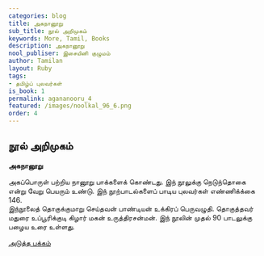 ```yaml
---
categories: blog
title: அகநானூறு
sub_title: நூல் அறிமுகம்
keywords: More, Tamil, Books
description: அகநானூறு
nool_publiser: இசையினி குழுமம்
author: Tamilan
layout: Ruby
tags:
- தமிழ்ப் புலவர்கள்
is_book: 1
permalink: agananooru_4
featured: /images/noolkal_96_6.png
order: 4
---
```



## நூல் அறிமுகம்

**அகநானூறு**

அகப்பொருள் பற்றிய நானூறு பாக்களைக் கொண்டது. இந் நூலுக்கு நெடுந்தொகை என்று வேறு பெயரும் உண்டு. இந் நூற்பாடல்களைப் பாடிய புலவர்கள் எண்ணிக்க்கை 146.  
இந்நூலைத் தொகுக்குமாறு செய்தவன் பாண்டியன் உக்கிரப் பெருவழுதி. தொகுத்தவர் மதுரை உப்பூரிக்குடி கிழார் மகன் உருத்திரசன்மன். இந் நூலின் முதல் 90 பாடலுக்கு பழைய உரை உள்ளது.

[அடுத்த பக்கம்](agananooru_5)